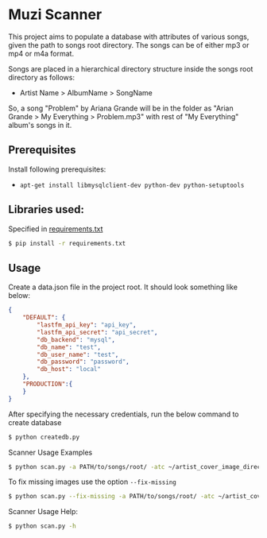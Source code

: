 # Muzi Scanner

This project aims to populate a database with attributes of various songs, given the path to songs root directory.
The songs can be of either mp3 or mp4 or m4a format.

Songs are placed in a hierarchical directory structure inside the songs root directory as follows: 

- Artist Name > AlbumName > SongName

So, a song "Problem" by Ariana Grande will be in the folder as "Arian Grande > My Everything > Problem.mp3" with rest of "My Everything" album's songs in it. 


## Prerequisites

Install following prerequisites:

- `apt-get install libmysqlclient-dev python-dev python-setuptools`

## Libraries used:
Specified in [requirements.txt]

```sh
$ pip install -r requirements.txt
```

## Usage

Create a data.json file in the project root. It should look something like below:

```json
{
    "DEFAULT": {
        "lastfm_api_key": "api_key",
        "lastfm_api_secret": "api_secret",
        "db_backend": "mysql",
        "db_name": "test",
        "db_user_name": "test",
        "db_password": "password",
        "db_host": "local"
    },
    "PRODUCTION":{
    }
}
```
After specifying the necessary credentials, run the below command to create database

```sh
$ python createdb.py
```

Scanner Usage Examples
```sh
$ python scan.py -a PATH/to/songs/root/ -atc ~/artist_cover_image_directory/ -abt ~/albums_thumb_image_directory/ -att ~/artist_thumbnail_directory/
```
To fix missing images use the option ```--fix-missing```

```sh
$ python scan.py --fix-missing -a PATH/to/songs/root/ -atc ~/artist_cover_image_directory/ -abt ~/albums_thumb_image_directory/ -att ~/artist_thumbnail_directory/
```

Scanner Usage Help:

```sh
$ python scan.py -h
```

[//]: # (These are reference links used in the body of this note and get stripped out when the markdown processor does it's job. There is no need to format nicely because it shouldn't be seen. Thanks SO - http://stackoverflow.com/questions/4823468/store-comments-in-markdown-syntax)

   [requirements.txt]: <https://raw.githubusercontent.com/GauthamGoli/nefarious-octo-lamp/master/requirements.txt>
   
   

